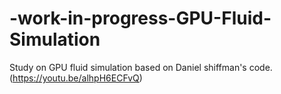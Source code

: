 # -work-in-progress-GPU-Fluid-Simulation
Study on GPU fluid simulation based on Daniel shiffman's code. (https://youtu.be/alhpH6ECFvQ)

